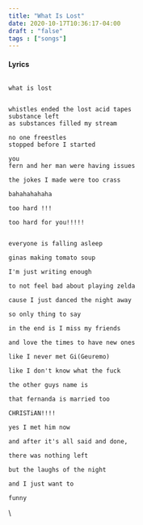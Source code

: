```yaml
---
title: "What Is Lost"
date: 2020-10-17T10:36:17-04:00
draft : "false"
tags : ["songs"]
---
```


<!--more-->

#### Lyrics

```

what is lost


```

```
whistles ended the lost acid tapes
substance left
as substances filled my stream

no one freestles
stopped before I started

you
fern and her man were having issues

the jokes I made were too crass

bahahahahaha

too hard !!!

too hard for you!!!!!


everyone is falling asleep

ginas making tomato soup

I'm just writing enough

to not feel bad about playing zelda

cause I just danced the night away

so only thing to say

in the end is I miss my friends

and love the times to have new ones

like I never met Gi(Geuremo)

like I don't know what the fuck

the other guys name is

that fernanda is married too

CHRISTiAN!!!!

yes I met him now

and after it's all said and done,

there was nothing left

but the laughs of the night

and I just want to

funny 

```

\\

<!--
♩     Musical quarter note     &#9833;
♪     Musical eighth note      &#9834;
♫     Musical single bar note  &#9835;
♬     Musical double bar note  &#9836;
𝄪     Double sharp note                  &#119082;
𝄆     Musical Symbol Left Repeat Sign    &#x1D106;
𝄇     Musical Symbol Right Repeat Sign   &#x1D107;
𝄈     Musical Symbol Repeat Dots         &#x1D108;
𝄐     Musical Symbol Fermata             &#x1D110;
𝄑     Musical Symbol Fermata Below       &#x1D111;
𝄒     Musical Symbol Breath Mark         &#x1D112;
𝆒     Musical Symbol Crescendo           &#x1D192;
𝆓     Musical Symbol Decrescendo         &#x1D193;
𝄫     Double flat note                   &#119083;
𝄞     G clef     &#119070;
𝄢     F clef     &#119074;
𝄡     C clef     &#119073; -->
